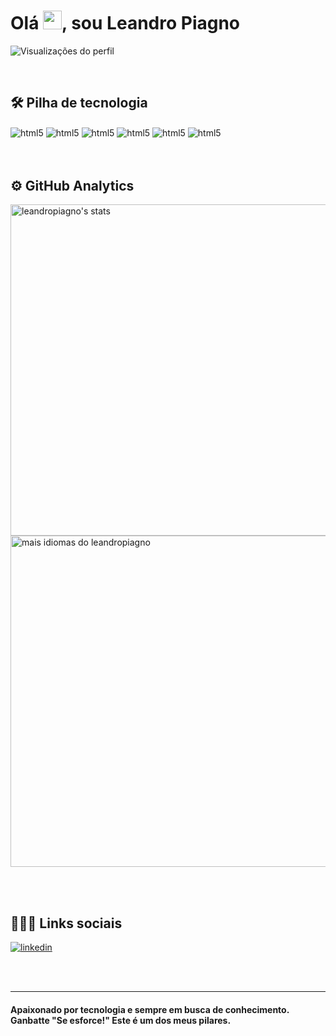 <h1 align="left">Olá <img src="https://raw.githubusercontent.com/kaueMarques/kaueMarques/master/hi.gif" width="30px">, sou Leandro Piagno</h1>
<p align="left"> <img src="https://komarev.com/ghpvc/?username=leandropiagno&color=yellow" alt="Visualizações do perfil" /> </p><br>

##  🛠   Pilha de tecnologia
<div style="display: inline_block">
    <img align="center" alt="html5" src="https://img.shields.io/badge/-HTML-05122A?style=flat&logo=HTML5"/>
    <img align="center" alt="html5" src="https://img.shields.io/badge/-CSS-05122A?style=flat&logo=CSS3&logoColor=1572B6"/>
    <img align="center" alt="html5" src="https://img.shields.io/badge/-JavaScript-05122A?style=flat&logo=javascript"/>
    <img align="center" alt="html5" src="https://img.shields.io/badge/-Git-05122A?style=flat&logo=git"/>
    <img align="center" alt="html5" src="https://img.shields.io/badge/-GitHub-05122A?style=flat&logo=github"/>
    <img align="center" alt="html5" src="https://img.shields.io/badge/-Visual%20Studio%20Code-05122A?style=flat&logo=visual-studio-code&logoColor=007ACC"/><div><br><br>

##  ⚙️   GitHub Analytics
<p align="esquerda">
<img width="530em" src="https://github-readme-stats.vercel.app/api?username=leandropiagno&show_icons=true&theme=dracula" alt="leandropiagno's stats"/>
<img width="530em" src="https://github-readme-stats.vercel.app/api/top-langs/?username=leandropiagno&layout=compact&theme=dracula" alt="mais idiomas do leandropiagno" />
</p><br><br>

##  👨🏽‍🦲   Links sociais

<a href="https://www.linkedin.com/in/leandro-piagno/" target="_blank">
  <img align="center" src="https://img.shields.io/badge/-leandropiagno-05122A?style=flat&logo=linkedin" alt="linkedin"/>
</a>
    
<br><br><hr>


#### Apaixonado por tecnologia e sempre em busca de conhecimento.<br> Ganbatte "Se esforce!" Este é um dos meus pilares.


